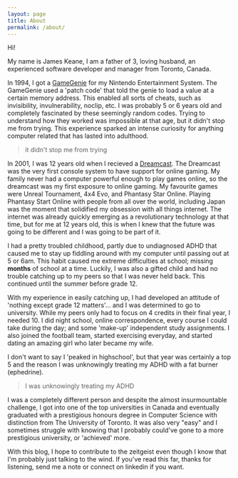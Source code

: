 ```yaml
---
layout: page
title: About
permalink: /about/
---
```

Hi!

My name is James Keane, I am a father of 3, loving husband, an experienced software developer and manager
from Toronto, Canada.

In 1994, I got a [GameGenie](https://en.wikipedia.org/wiki/Game_Genie) for my
Nintendo Entertainment System. The GameGenie used a 'patch code' that told 
the genie to load a value at a certain memory address. This enabled all sorts of
cheats, such as invisibility, invulnerability, noclip, etc. I was
probably 5 or 6 years old and completely fascinated by these seemingly random codes.
Trying to understand how they worked was impossible at that age, but it didn't
stop me from trying. This experience sparked an intense curiosity for anything
computer related that has lasted into adulthood.

 > it didn't stop me from trying

In 2001, I was 12 years old when I recieved a [Dreamcast](https://en.wikipedia.org/wiki/Dreamcast).
The Dreamcast was the very first console system to have support for online gaming.
My family never had a computer powerful enough to play games online, so the
dreamcast was my first exposure to online gaming. My favourite games were Unreal
Tournament, 4x4 Evo, and Phantasy Star Online. Playing Phantasy Start Online with
people from all over the world, including Japan was the moment that solidified
my obsession with all things internet. The internet was already quickly emerging
as a revolutionary technology at that time, but for me at 12 years old, this is
when I knew that the future was going to be different and I was going to be part
of it.

I had a pretty troubled childhood, partly due to undiagnosed ADHD that caused me
to stay up fiddling around with my computer until passing out at 5 or 6am. This
habit caused me extreme difficulties at school; missing **months** of school at
a time. Luckily, I was also a gifted child and had no trouble catching up to my
peers so that I was never held back. This continued until the summer before
grade 12.

With my experience in easily catching up, I had developed an attitude
of 'nothing except grade 12 matters'...  and I was determined to go to university.
While my peers only had to focus on 4 credits in their final year, I needed 10.
I did night school, online correspondence, every course I could take during
the day; and some 'make-up' independent study assignments. I also joined the
football team, started exercising everyday, and started dating an amazing girl
who later became my wife.

I don't want to say I 'peaked in highschool', but that year was certainly a top 5
and the reason I was unknowingly treating my ADHD with a fat burner (ephedrine).

 > I was unknowingly treating my ADHD

I was a completely different person and despite the almost insurmountable
challenge, I got into one of the top universities in Canada and eventually
graduated with a prestigious honours degree in Computer Science with distinction
from The University of Toronto. It was also very "easy" and I sometimes struggle
with knowing that I probably could've gone to a more prestigious university, or
'achieved' more. 

With this blog, I hope to contribute to the zeitgeist even though I know that I'm
probably just talking to the wind. If you've read this far, thanks for listening,
send me a note or connect on linkedin if you want.

<!-- 
My entire childhood I was blamed for 'wasting my potential', that it was _my fault_
for not using my gifts for greatness. But I was just a child and none of the adults
in my life recognized that I was ADHD. I am now faced with a similar situation,
my son is also extremely gifted but struggles with attention.  -->

